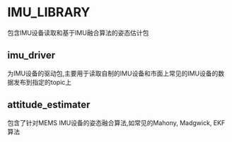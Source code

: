 # IMU_LIBRARY
包含IMU设备读取和基于IMU融合算法的姿态估计包

## imu_driver
为IMU设备的驱动包,主要用于读取自制的IMU设备和市面上常见的IMU设备的数据发布到指定的topic上

## attitude_estimater
包含了针对MEMS IMU设备的姿态融合算法,如常见的Mahony, Madgwick, EKF 算法
